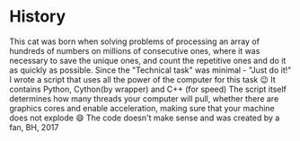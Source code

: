 # History
This cat was born when solving problems of processing an array of hundreds of numbers on millions of consecutive ones, 
where it was necessary to save the unique ones, and count the repetitive ones and do it as quickly as possible.
Since the "Technical task" was minimal - "Just do it!" 
I wrote a script that uses all the power of the computer for this task 😉
It contains Python, Cython(by wrapper) and C++ (for speed) 
The script itself determines how many threads your computer will pull, 
whether there are graphics cores and enable acceleration, 
making sure that your machine does not explode 😄 
The code doesn't make sense and was created by a fan, BH, 2017
